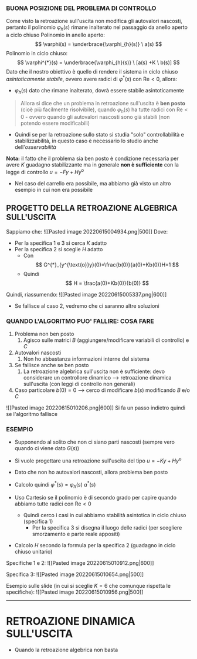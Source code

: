 ### BUONA POSIZIONE DEL PROBLEMA DI CONTROLLO
Come visto la retroazione sull'uscita non modifica gli autovalori nascosti, pertanto il polinomio $\varphi_{h}(s)$ rimane inalterato nel passaggio da anello aperto a ciclo chiuso
Polinomio in anello aperto:
$$ \varphi(s) = \underbrace{\varphi_{h}(s)} \ a(s)  $$
Polinomio in ciclo chiuso:
$$
\varphi^{*}(s) = \underbrace{\varphi_{h}(s)} \ [a(s) +K \ b(s)]
$$
Dato che il nostro obiettivo è quello di rendere il sistema in ciclo chiuso *asintoticamente stabile*, ovvero avere radici di $\varphi^{*}(s)$ con $\text{Re}<0$, allora:
- $\varphi_{h}(s)$ dato che rimane inalterato, dovrà essere stabile asintoticamente

>Allora si dice che un problema in retroazione sull'uscita è **ben posto** (cioè più facilmente risolvibile), quando $\varphi_{h}(s)$ ha tutte radici con $\text{Re}<0$ - ovvero quando gli autovalori nascosti sono già stabili (non potendo essere modificabili)

- Quindi se per la retroazione sullo stato si studia "solo" controllabilità e stabilizzabilità, in questo caso è necessario lo studio anche dell'*osservabilità*

**Nota:** il fatto che il problema sia ben posto è condizione necessaria per avere $K$ guadagno stabilizzante ma in generale **non è sufficiente** con la legge di controllo $u=-Fy+Hy^{\text{o}}$
- Nel caso del carrello era possibile, ma abbiamo già visto un altro esempio in cui non era possibile

## PROGETTO DELLA RETROAZIONE ALGEBRICA SULL'USCITA
Sappiamo che:
![[Pasted image 20220615004934.png|500]]
Dove:
- Per la specifica $1$ e $3$ si cerca $K$ adatto
- Per la specifica $2$ si sceglie $H$ adatto
	- Con $$ G^{*}_{y^{\text{o}}y}(0)=\frac{b(0)}{a(0)+Kb(0)}H=1 $$
	- Quindi $$ H = \frac{a(0)+Kb(0)}{b(0)} $$

Quindi, riassumendo:
![[Pasted image 20220615005337.png|600]]
- Se fallisce al caso $2$, vedremo che ci saranno altre soluzioni

### QUANDO L'ALGORITMO PUO' FALLIRE: COSA FARE
1) Problema non ben posto
	1) Agisco sulle matrici $B$ (aggiungere/modificare variabili di controllo) e $C$
2) Autovalori nascosti 
	1) Non ho abbastanza informazioni interne del sistema
3) Se fallisce anche se ben posto
	1) La retroazione algebrica sull'uscita non è sufficiente: devo considerare un controllore dinamico --> retroazione dinamica sull'uscita (con leggi di controllo non generali)
4) Caso particolare $b(0)=0$ --> cerco di modificare $b(s)$ modificando $B$ e/o $C$

![[Pasted image 20220615010206.png|600]]
Si fa un passo indietro quindi se l'algoritmo fallisce


### ESEMPIO
- Supponendo al solito che non ci siano parti nascosti (sempre vero quando ci viene dato $G(s)$)
- Si vuole progettare una retroazione sull'uscita del tipo $u=-Ky+Hy^\text{o}$

- Dato che non ho autovalori nascosti, allora problema ben posto
- Calcolo quindi $\varphi^{*}(s) = \varphi_{h}(s) \ a^{*}(s)$
- Uso Cartesio se il polinomio è di secondo grado per capire quando abbiamo tutte radici con $\text{Re}<0$
	- Quindi cerco i casi in cui abbiamo stabilità asintotica in ciclo chiuso (specifica $1$)
		- Per la specifica $3$ si disegna il luogo delle radici (per scegliere smorzamento e parte reale appositi)
- Calcolo $H$ secondo la formula per la specifica $2$ (guadagno in ciclo chiuso unitario)

Specifiche $1$ e $2$:
![[Pasted image 20220615010912.png|600]]

Specifica $3$:
![[Pasted image 20220615010654.png|500]]

Esempio sulle slide (in cui si sceglie $K=6$ che comunque rispetta le specifiche):
![[Pasted image 20220615010956.png|500]]

--- 

# RETROAZIONE DINAMICA SULL'USCITA
- Quando la retroazione algebrica non basta

